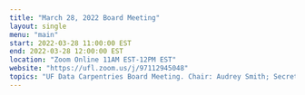 ```yaml
---
title: "March 28, 2022 Board Meeting"
layout: single
menu: "main"
start: 2022-03-28 11:00:00 EST
end: 2022-03-28 12:00:00 EST
location: "Zoom Online 11AM EST-12PM EST"
website: "https://ufl.zoom.us/j/97112945048"
topics: "UF Data Carpentries Board Meeting. Chair: Audrey Smith; Secretary: Cory Brunson"
---
```

